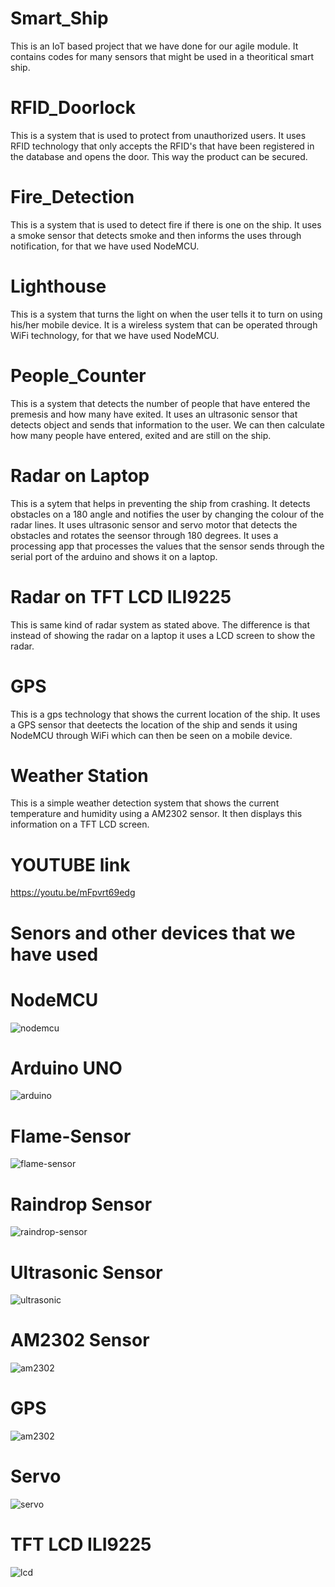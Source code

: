 # Smart_Ship
This is an IoT based project that we have done for our agile module. It contains codes for many sensors that might be used in a theoritical smart ship.

# RFID_Doorlock
This is a system that is used to protect from unauthorized users. It uses RFID technology that only accepts the RFID's that have been registered in the database and opens the door. This way the product can be secured.

# Fire_Detection
This is a system that is used to detect fire if there is one on the ship. It uses a smoke sensor that detects smoke and then informs the uses through notification, for that we have used NodeMCU.

# Lighthouse
This is a system that turns the light on when the user tells it to turn on using his/her mobile device. It is a wireless system that can be operated through WiFi technology, for that we have used NodeMCU.

# People_Counter
This is a system that detects the number of people that have entered the premesis and how many have exited. It uses an ultrasonic sensor that detects object and sends that information to the user. We can then calculate how many people have entered, exited and are still on the ship.

# Radar on Laptop
This is a sytem that helps in preventing the ship from crashing. It detects obstacles on a 180 angle and notifies the user by changing the colour of the radar lines. It uses ultrasonic sensor and servo motor that detects the obstacles and rotates the seensor through 180 degrees. It uses a processing app that processes the values that the sensor sends through the serial port of the arduino and shows it on a laptop. 

# Radar on TFT LCD ILI9225
This is same kind of radar system as stated above. The difference is that instead of showing the radar on a laptop it uses a LCD screen to show the radar.

# GPS
This is a gps technology that shows the current location of the ship. It uses a GPS sensor that deetects the location of the ship and sends it using NodeMCU through WiFi which can then be seen on a mobile device.

# Weather Station
This is a simple weather detection system that shows the current temperature and humidity using a AM2302 sensor. It then displays this information on a TFT LCD screen.

# YOUTUBE link
https://youtu.be/mFpvrt69edg

# Senors and other devices that we have used 

# NodeMCU
![nodemcu](images/nodemcu.png)

# Arduino UNO
![arduino](images/arduino.png)

# Flame-Sensor
![flame-sensor](images/flamesensro.jpg)

# Raindrop Sensor
![raindrop-sensor](images/raindrop%20sensor.png)

# Ultrasonic Sensor
![ultrasonic](images/ultrasonic-sensor.jpg)

# AM2302 Sensor
![am2302](images/weather.png)

# GPS
![am2302](images/gps.png)

# Servo
![servo](images/servo.png)

# TFT LCD ILI9225
![lcd](images/ili9225.png)



